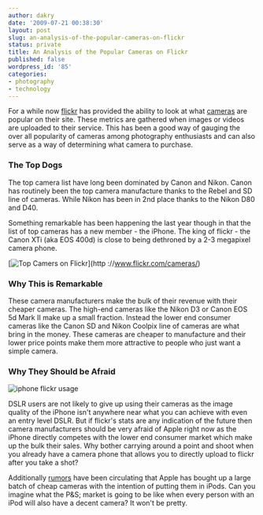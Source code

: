 ```yaml
---
author: dakry
date: '2009-07-21 00:38:30'
layout: post
slug: an-analysis-of-the-popular-cameras-on-flickr
status: private
title: An Analysis of the Popular Cameras on Flickr
published: false
wordpress_id: '85'
categories:
- photography
- technology
---
```


For a while now [flickr](http://www.flickr.com/) has provided the ability to
look at what [cameras](http://www.flickr.com/cameras/) are popular on their
site. These metrics are gathered when images or videos are uploaded to their
service. This has been a good way of gauging the over all popularity of
cameras among photography enthusiasts and can also serve as a way of
determining what camera to purchase.

  

### The Top Dogs

  

The top camera list have long been dominated by Canon and Nikon. Canon has
routinely been the top camera manufacture thanks to the Rebel and SD line of
cameras. While Nikon has been in 2nd place thanks to the Nikon D80 and D40.

  

Something remarkable has been happening the last year though in that the list
of top cameras has a new member - the iPhone. The king of flickr - the Canon
XTi (aka EOS 400d) is close to being dethroned by a 2-3 megapixel camera
phone.

  
[![Top Camers on Flickr](http://dakry.com/images/top_flickr_cameras.png)](http
://www.flickr.com/cameras/)

### Why This is Remarkable

  

These camera manufacturers make the bulk of their revenue with their cheaper
cameras. The high-end cameras like the Nikon D3 or Canon EOS 5d Mark II make
up a small fraction. Instead the lower end consumer cameras like the Canon SD
and Nikon Coolpix line of cameras are what bring in the money. These cameras
are cheaper to manufacture and their lower price points make them more
attractive to people who just want a simple camera.

  

### Why They Should be Afraid

  
![iphone flickr usage](http://dakry.com/images/iphone_flickr_usage.png)

DSLR users are not likely to give up using their cameras as the image quality
of the iPhone isn't anywhere near what you can achieve with even an entry
level DSLR. But if flickr's stats are any indication of the future then camera
manufacturers should be very afraid of Apple right now as the iPhone directly
competes with the lower end consumer market which make up the bulk their
sales. Why bother carrying around a point and shoot when you already have a
camera phone that allows you to directly upload to flickr after you take a
shot?

Additionally [rumors](http://news.cnet.com/8301-13579_3-10279970-37.html) have
been circulating that Apple has bought up a large batch of cheap cameras with
the intention of putting them in iPods. Can you imagine what the P&S; market
is going to be like when every person with an iPod will also have a decent
camera? It won't be pretty.

